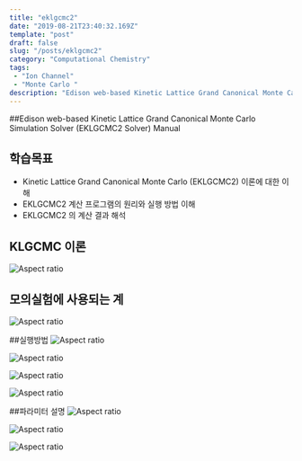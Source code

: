 ```yaml
---
title: "eklgcmc2"
date: "2019-08-21T23:40:32.169Z"
template: "post"
draft: false
slug: "/posts/eklgcmc2"
category: "Computational Chemistry"
tags: 
 - "Ion Channel"
 - "Monte Carlo "
description: "Edison web-based Kinetic Lattice Grand Canonical Monte Carlo Simulator for Ion Current Calculations in a Model Ion Channel (EKLGCMC2 Simulator) Manual"
---
```

##Edison web-based Kinetic Lattice Grand Canonical Monte Carlo Simulation Solver (EKLGCMC2 Solver) Manual
## 학습목표
- Kinetic Lattice Grand Canonical Monte Carlo (EKLGCMC2) 이론에 대한 이해
- EKLGCMC2 계산 프로그램의 원리와 실행 방법 이해
- EKLGCMC2 의 계산 결과 해석

## KLGCMC 이론
![Aspect ratio](/media/POST/000055/0.jpg)

## 모의실험에 사용되는 계
![Aspect ratio](/media/POST/000055/1.jpg)

##실행방법
![Aspect ratio](/media/POST/000055/2.jpg)

![Aspect ratio](/media/POST/000055/3.jpg)

![Aspect ratio](/media/POST/000055/7.jpg)

![Aspect ratio](/media/POST/000055/8.jpg)

##파라미터 설명
![Aspect ratio](/media/POST/000055/4.jpg)

![Aspect ratio](/media/POST/000055/5.jpg)

![Aspect ratio](/media/POST/000055/6.jpg)
